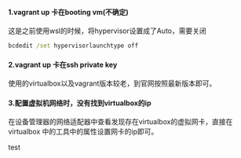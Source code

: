 #### 1.vagrant up 卡在booting vm(不确定)

这是之前使用wsl的时候，将hypervisor设置成了Auto，需要关闭
```cmd
bcdedit /set hypervisorlaunchtype off
```

#### 2.vagrant up 卡在ssh private key

使用的virtualbox以及vagrant版本较老，到官网按照最新版本即可。

#### 3.配置虚拟机网络时，没有找到virtualbox的ip

在设备管理器的网络适配器中查看发现存在virtualbox的虚拟网卡，直接在virtualbox
中的工具中的属性设置网卡的ip即可。


test

